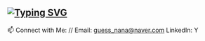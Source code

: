 ## [![Typing SVG](https://readme-typing-svg.demolab.com/?lines=Hi+My+Name+is+Ding+Gyun)](https://git.io/typing-svg)



📫 Connect with Me:
//
Email: guess_nana@naver.com
LinkedIn: Y
